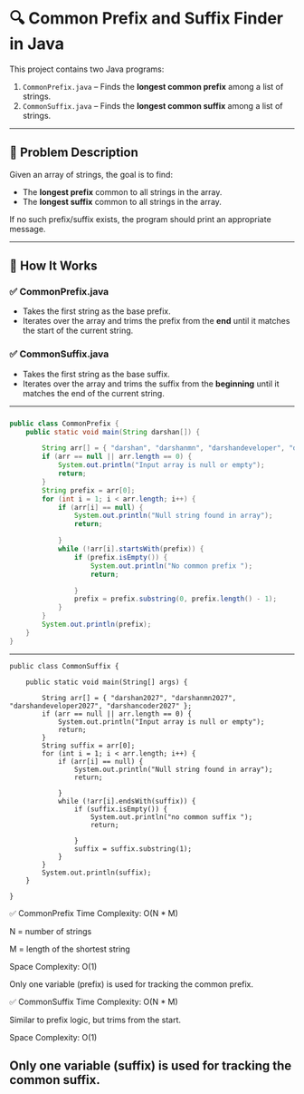 # 🔍 Common Prefix and Suffix Finder in Java

This project contains two Java programs:

1. `CommonPrefix.java` – Finds the **longest common prefix** among a list of strings.
2. `CommonSuffix.java` – Finds the **longest common suffix** among a list of strings.

---

## 📌 Problem Description

Given an array of strings, the goal is to find:

- The **longest prefix** common to all strings in the array.
- The **longest suffix** common to all strings in the array.

If no such prefix/suffix exists, the program should print an appropriate message.

---

## 🚀 How It Works

### ✅ CommonPrefix.java

- Takes the first string as the base prefix.
- Iterates over the array and trims the prefix from the **end** until it matches the start of the current string.

### ✅ CommonSuffix.java

- Takes the first string as the base suffix.
- Iterates over the array and trims the suffix from the **beginning** until it matches the end of the current string.

---

###

```java
public class CommonPrefix {
    public static void main(String darshan[]) {

        String arr[] = { "darshan", "darshanmn", "darshandeveloper", "darshancoder" };
        if (arr == null || arr.length == 0) {
            System.out.println("Input array is null or empty");
            return;
        }
        String prefix = arr[0];
        for (int i = 1; i < arr.length; i++) {
            if (arr[i] == null) {
                System.out.println("Null string found in array");
                return;

            }
            while (!arr[i].startsWith(prefix)) {
                if (prefix.isEmpty()) {
                    System.out.println("No common prefix ");
                    return;

                }
                prefix = prefix.substring(0, prefix.length() - 1);
            }
        }
        System.out.println(prefix);
    }
}
```


---
```
public class CommonSuffix {

    public static void main(String[] args) {

        String arr[] = { "darshan2027", "darshanmn2027", "darshandeveloper2027", "darshancoder2027" };
        if (arr == null || arr.length == 0) {
            System.out.println("Input array is null or empty");
            return;
        }
        String suffix = arr[0];
        for (int i = 1; i < arr.length; i++) {
            if (arr[i] == null) {
                System.out.println("Null string found in array");
                return;

            }
            while (!arr[i].endsWith(suffix)) {
                if (suffix.isEmpty()) {
                    System.out.println("no common suffix ");
                    return;

                }
                suffix = suffix.substring(1);
            }
        }
        System.out.println(suffix);
    }

}
```

✅ CommonPrefix
Time Complexity: O(N * M)

N = number of strings

M = length of the shortest string

Space Complexity: O(1)

Only one variable (prefix) is used for tracking the common prefix.

✅ CommonSuffix
Time Complexity: O(N * M)

Similar to prefix logic, but trims from the start.

Space Complexity: O(1)

Only one variable (suffix) is used for tracking the common suffix.
---



